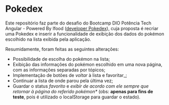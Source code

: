 # Pokedex

Este repositório faz parte do desafio do Bootcamp DIO Potência Tech Angular - Powered By Ifood ([developer Pokedex](https://github.com/RenanJPaula/js-developer-pokedex.git)), cuja proposta é recriar uma Pokedex e inserir a funcionalidade de exibição dos dados do pokémon escolhido na lista exibida pela aplicação.

Resumidamente, foram feitas as seguintes alterações:
 - Possibilidade de escolha do pokémon na lista;
 - Exibição das informações do pokémon escolhido em uma nova página, com as informações separadas por tópicos;
 - Implementação de botões de _voltar_ à lista e favoritar_;
 - Continuar a lista de onde parou pela última vez;
 - Guardar o status _favorito_ e _exibir de acordo com ele sempre que retornar à página do referido pokémon*_ (obs: **apenas para fins de teste**, pois é utilizado o localStorage para guardar o estado).

